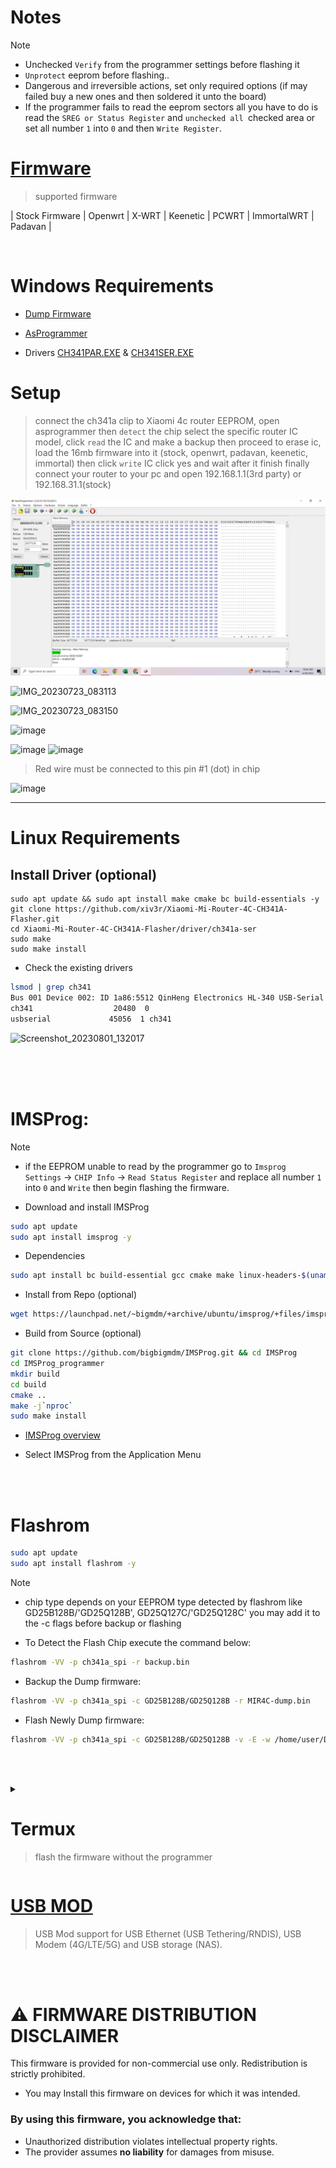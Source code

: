 # Notes
> [!Note]
> - Unchecked `Verify` from the programmer settings before flashing it
> - `Unprotect` eeprom before flashing..
> - Dangerous and irreversible actions, set only required options (if may failed buy a new ones and then soldered it unto the board)
> - If the programmer fails to read the eeprom sectors all you have to do is read the `SREG or Status Register` and `unchecked all `checked area or set all number `1` into `0` and then `Write Register`.

# [Firmware](https://github.com/xiv3r/Xiaomi-Mi-Router-4C-CH341A-Flasher/releases/tag/V1)
> supported firmware

| Stock Firmware | Openwrt | X-WRT | Keenetic | PCWRT | ImmortalWRT | Padavan |

<br>

# Windows Requirements

- [Dump Firmware](https://github.com/xiv3r/Xiaomi-Router-4C-CH341A-flasher/releases/tag/V1)

- [AsProgrammer](https://github.com/nofeletru/UsbAsp-flash/releases)

- Drivers [CH341PAR.EXE](https://raw.githubusercontent.com/xiv3r/Xiaomi-Mi-Router-4C-CH341A-Flasher/main/CH341PAR.EXE) & [CH341SER.EXE](https://raw.githubusercontent.com/xiv3r/Xiaomi-Mi-Router-4C-CH341A-Flasher/main/CH341SER.EXE)

# Setup
> connect the ch341a clip to Xiaomi 4c router EEPROM, open asprogrammer then `detect` the chip select the specific router IC model, click `read` the IC and make a backup then proceed to erase ic, load the 16mb firmware into it (stock, openwrt, padavan, keenetic, immortal) then click `write` IC click yes and wait after it finish finally connect your router to your pc and open 192.168.1.1(3rd party) or 192.168.31.1(stock)

![image](https://github.com/xiv3r/Xiaomi-Mi-Router-4C-CH341A-Flasher/blob/main/src/prog.png)


![IMG_20230723_083113](https://github.com/xiv3r/Xiaomi-Router-4C-CH34A-flash-firmware/assets/117867334/8c399a16-f7a1-4e77-b900-d4bfa674f79d)


![IMG_20230723_083150](https://github.com/xiv3r/Xiaomi-Router-4C-CH34A-flash-firmware/assets/117867334/bf2053cc-a585-41b9-b8a0-b150ddcbd87e)


![image](https://github.com/xiv3r/Xiaomi-Router-4C-CH34A-flash-firmware/assets/117867334/32c84a15-dd5d-43b0-87b1-6be5aeccad41)

![image](https://github.com/xiv3r/Xiaomi-Router-4C-CH34A-flash-firmware/assets/117867334/76807418-5626-4829-a0f4-aebe305701ba)
![image](https://github.com/xiv3r/Xiaomi-Router-4C-CH34A-flash-firmware/assets/117867334/5621d78b-b314-4ba8-8fec-1badffd65141)

> Red wire must be connected to this pin #1 (dot) in chip

![image](https://github.com/xiv3r/Xiaomi-Router-4C-CH34A-flash-firmware/assets/117867334/466c5aad-61c9-498a-bd1e-c9171fe64c86)


--------------------
# Linux Requirements

## Install Driver (optional)
```
sudo apt update && sudo apt install make cmake bc build-essentials -y
git clone https://github.com/xiv3r/Xiaomi-Mi-Router-4C-CH341A-Flasher.git
cd Xiaomi-Mi-Router-4C-CH341A-Flasher/driver/ch341a-ser
sudo make
sudo make install
```
- Check the existing drivers
```sh
lsmod | grep ch341
Bus 001 Device 002: ID 1a86:5512 QinHeng Electronics HL-340 USB-Serial adapter
ch341                  20480  0
usbserial             45056  1 ch341
```
![Screenshot_20230801_132017](https://github.com/xiv3r/Xiaomi-Router-4C-CH341A-flasher/assets/117867334/fc367842-6724-4f66-80a5-6409bd93190b)

<br><br></br>

# IMSProg:

> [!Note]
> - if the EEPROM unable to read by the programmer go to `Imsprog Settings` -> `CHIP Info` -> `Read Status Register` and replace all number `1` into `0` and `Write` then begin flashing the firmware.

- Download and install IMSProg
```sh
sudo apt update
sudo apt install imsprog -y
```

- Dependencies
```sh
sudo apt install bc build-essential gcc cmake make linux-headers-$(uname -r) cmake g++ libusb-1.0-0-dev qtbase5-dev qttools5-dev pkgconf systemd-dev udev zenity wget -y
```
- Install from Repo (optional)
```sh
wget https://launchpad.net/~bigmdm/+archive/ubuntu/imsprog/+files/imsprog_1.4.4-4_amd64.deb -O imsprog.deb && sudo dpkg -i imsprog.deb && sudo apt --fix-broken install -y && sudo dpkg --configure -a
```
- Build from Source (optional)
```sh
git clone https://github.com/bigbigmdm/IMSProg.git && cd IMSProg
cd IMSProg_programmer
mkdir build
cd build
cmake ..
make -j`nproc`
sudo make install
```
- [IMSProg overview](https://github.com/bigbigmdm/IMSProg)

- Select IMSProg from the Application Menu

<br>
<br>

# Flashrom
```sh
sudo apt update
sudo apt install flashrom -y
```

> [!Note]
> - chip type depends on your EEPROM type detected by flashrom like GD25B128B/'GD25Q128B', GD25Q127C/'GD25Q128C' you may add it to the -c flags before backup or flashing

- To Detect the Flash Chip execute the command below:
```sh
flashrom -VV -p ch341a_spi -r backup.bin
```
- Backup the Dump firmware: 
```sh
flashrom -VV -p ch341a_spi -c GD25B128B/GD25Q128B -r MIR4C-dump.bin
```
- Flash Newly Dump firmware:
```sh
flashrom -VV -p ch341a_spi -c GD25B128B/GD25Q128B -v -E -w /home/user/Downloads/MIR4C-dump.bin
```
<br><br>


<details><summary>
 
# Termux
> flash the firmware without the programmer 

</summary>

## Requirements
- Access Point Router/CPE (Wired Bridge) (required) if `ALL` exist in the MTD partition tables
- CH341A Programmer (optional) if there's no `ALL` existed in the MTD partition tables
- Termux

• Dependencies:
```sh
apt update && apt upgrade -y && apt install git wget curl python3 python-pip inetutils -y
```
## Notes
> [!Note]
> - To check mtd partitions `cat /proc/mtd`
> - If mtd `ALL` partition is found you can flash it easily, if not otherwise flash the eeprom with CH341a programmer
> - MTD `ALL` Partition can flash all 16MB dump firmware from the download section
> - Keenetic Breed `Programmer Firmware` can Flash all 16MB dump firmware from the download section
> - All 16MB firmware dump are stable for transitioning
> - You can use wget, scp, http fileserver to import firmware into `/tmp` directory and flash

## way to import the firmware
> opt 1
  - `cd storage/downloads && scp 16mb_firmware.bin root@192.168.1.1:/tmp`
> opt 2
  - `cd storage/downloads && python3 -m http.server` (dhcp ip assign):8000 e.g: `wget 192.168.1.111:8000/16mb_firmware.bin`
> opt 3
  - `cd /tmp && wget https://github.com/xiv3r/Xiaomi-Mi-Router-4C-CH341A-Flasher/releases/download/V1/Full-KeeneticOS_4.1.7_MOD.bin`
## Flash
  - `mtd -e ALL -r write /tmp/16mb_firmware.bin ALL`

<br><br>

## Transition from Stock to other Firmware
• Using my Modified version of openwrt-invasion
```sh
termux-setup-storage && pkg update && pkg upgrade && pkg install curl && curl https://raw.githubusercontent.com/xiv3r/termux-openwrt-invasion/refs/heads/main/openwrt-invasion.sh | sh && cd openwrt-invasion
```

• `Reset` the Xiaomi 4C Router and configure with a password of `12345678`
```sh
python3 remote_command_execution_vulnerability.py
```

• Getting root access via Telnet
```sh
 telnet 192.168.31.1
```
  - login:`root`
  - password:`root`

- Download the firmware from [Here!](https://github.com/xiv3r/Xiaomi-Mi-Router-4C-CH341A-Flasher/releases/download/V1/)
   - e.g
```sh
cd /tmp && wget -O Keenetic.bin https://github.com/xiv3r/Xiaomi-Mi-Router-4C-CH341A-Flasher/releases/download/V1/Full-KeeneticOS_4.1.7_MOD.bin
```
## Flash
```sh
mtd -e ALL -r write /tmp/keenetic.bin ALL
```
- Wait for 15 minutes until the reboot will prompted
- Goto [192.168.1.1](http://192.168.1.1/)

## Openwrt/Xwrt/Immortalwrt/Pcwrt to Keenetic and other Firmware
- Import the [Xiaomi_4C_Router_Breed.bin](https://github.com/xiv3r/Xiaomi-Mi-Router-4C-CH341A-Flasher/blob/main/Xiaomi_4C_Router_Breed_Env_Variables.bin)
```sh
telnet 192.168.1.1
```
   - user:`root`
   - pass:`your admin password`
 
- Bootloader breed installation
```sh 
opkg update && opkg install kmod-mtd-rw && insmod mtd-rw i_want_a_brick=1
```
```sh
cd /tmp && wget -O breed.bin https://github.com/xiv3r/Xiaomi-Mi-Router-4C-CH341A-Flasher/blob/main/Xiaomi_4C_Router_Breed_Env_Variables.bin
```
## Flash
```sh
mtd -r write /tmp/breed.bin bootloader
```
- Router will reboot
- Goto 👉 [192.68.1.1](http://192.168.1.1) > `upgrade` > `Programmer firmware` > import `keenetic 16MB dump` from download 
<img src="https://github.com/xiv3r/Xiaomi-Mi-Router-4C-CH341A-Flasher/blob/main/src/backup.jpg">

- Unchecked `skip bootloader`
- Unchecked `skip eeprom`
- Upload

`OpenWRT WiFi tx power mod to 30dBm`
```sh
wget -qO- https://raw.githubusercontent.com/xiv3r/20dBm-30dBm-Xiaomi-Mi-4C-Router-Mod/refs/heads/main/mtd2-mod.sh | sh
```
<br><br>

## Keenetic to Openwrt and other Firmware
- Hold the reset button for 5 seconds while powering on the router
- Goto 👉[192.168.1.1](http://192.168.1.1) > `upgrade` > `programmer firmware` > import `openwrt 16MB dump` from download
<img src="https://github.com/xiv3r/Xiaomi-Mi-Router-4C-CH341A-Flasher/blob/main/src/backup.jpg">

- Unchecked `skip bootloader`
- Unchecked `skip eeprom`
- Apply

## Padavan to other Firmware
- `telnet 192.168.1.1` and login your credentials
- Import `16mb dump firmware.bin` to `/tmp`
- e.g ` cd /tmp && wget -O keenetic.bin https://github.com/xiv3r/Xiaomi-Mi-Router-4C-CH341A-Flasher/releases/download/V1/Full-KeeneticOS_4.1.7_MOD.bin`
## Flash
```sh
mtd -e ALL -r write /tmp/keenetic.bin ALL
```
</details>

# [USB MOD](https://github.com/xiv3r/Xiaomi-Mi-Router-4C-CH341A-Flasher/blob/main/src/USB-MOD.jpg)
> USB Mod support for USB Ethernet (USB Tethering/RNDIS), USB Modem (4G/LTE/5G) and USB storage (NAS).

<br><br>

# ⚠️ FIRMWARE DISTRIBUTION DISCLAIMER
This firmware is provided for non-commercial use only. Redistribution is strictly prohibited.
- You may Install this firmware on devices for which it was intended.  

### By using this firmware, you acknowledge that:  
- Unauthorized distribution violates intellectual property rights.  
- The provider assumes **no liability** for damages from misuse.  
